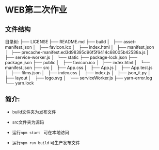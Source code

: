 # WEB第二次作业

## 文件结构

目录树:
├── LICENSE
├── README.md
├── build
│   ├── asset-manifest.json
│   ├── favicon.ico
│   ├── index.html
│   ├── manifest.json
│   ├── precache-manifest.ed3d98395d96f5f6414c68005b42538a.js
│   ├── service-worker.js
│   └── static
├── package-lock.json
├── package.json
├── public
│   ├── favicon.ico
│   ├── index.html
│   └── manifest.json
├── src
│   ├── App.css
│   ├── App.js
│   ├── App.test.js
│   ├── films.json
│   ├── index.css
│   ├── index.js
│   ├── json_it.py
│   ├── layout
│   ├── logo.svg
│   └── serviceWorker.js
├── yarn-error.log
└── yarn.lock

## 简介:

- build文件夹为发布文件

- src文件夹为源码

- 运行```npm start ``` 可在本地访问

- 运行```npm run build``` 可生产发布文件

  